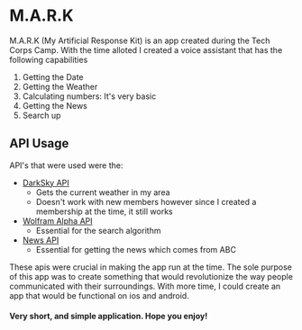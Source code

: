 # M.A.R.K

M.A.R.K (My Artificial Response Kit) is an app created during the Tech Corps Camp. With the time alloted I created a voice assistant that has the following capabilities
1) Getting the Date
2) Getting the Weather
3) Calculating numbers: It's very basic
4) Getting the News
5) Search up 

## API Usage

API's that were used were the:
- [DarkSky API](https://darksky.net/dev)
  - Gets the current weather in my area
  - Doesn't work with new members however since I created a membership at the time, it still works 
- [Wolfram Alpha API](http://api.wolframalpha.com/)
  - Essential for the search algorithm
- [News API](https://newsapi.org/) 
  - Essential for getting the news which comes from ABC

These apis were crucial in making the app run at the time. The sole purpose of this app was to create something that would revolutionize the way people communicated with their surroundings. With more time, I could create an app that would be functional on ios and android.

#### Very short, and simple application. Hope you enjoy!
